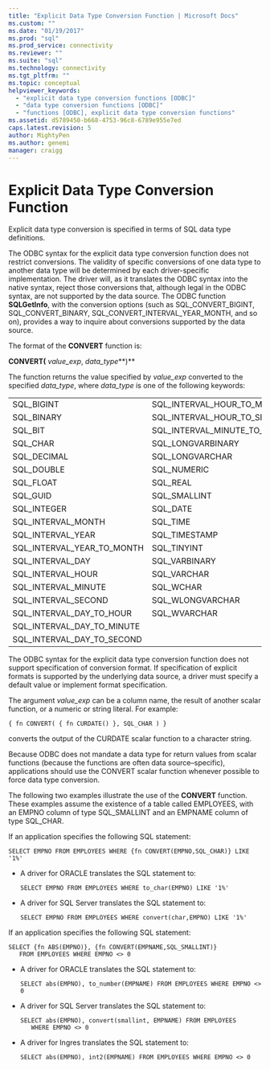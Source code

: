 ```yaml
---
title: "Explicit Data Type Conversion Function | Microsoft Docs"
ms.custom: ""
ms.date: "01/19/2017"
ms.prod: "sql"
ms.prod_service: connectivity
ms.reviewer: ""
ms.suite: "sql"
ms.technology: connectivity
ms.tgt_pltfrm: ""
ms.topic: conceptual
helpviewer_keywords: 
  - "explicit data type conversion functions [ODBC]"
  - "data type conversion functions [ODBC]"
  - "functions [ODBC], explicit data type conversion functions"
ms.assetid: d5789450-b668-4753-96c8-6789e955e7ed
caps.latest.revision: 5
author: MightyPen
ms.author: genemi
manager: craigg
---
```

# Explicit Data Type Conversion Function
Explicit data type conversion is specified in terms of SQL data type definitions.  
  
 The ODBC syntax for the explicit data type conversion function does not restrict conversions. The validity of specific conversions of one data type to another data type will be determined by each driver-specific implementation. The driver will, as it translates the ODBC syntax into the native syntax, reject those conversions that, although legal in the ODBC syntax, are not supported by the data source. The ODBC function **SQLGetInfo**, with the conversion options (such as SQL_CONVERT_BIGINT, SQL_CONVERT_BINARY, SQL_CONVERT_INTERVAL_YEAR_MONTH, and so on), provides a way to inquire about conversions supported by the data source.  
  
 The format of the **CONVERT** function is:  
  
 **CONVERT(** *value_exp*, *data_type***)**  
  
 The function returns the value specified by *value_exp* converted to the specified *data_type*, where *data_type* is one of the following keywords:  
  
|||  
|-|-|  
|SQL_BIGINT|SQL_INTERVAL_HOUR_TO_MINUTE|  
|SQL_BINARY|SQL_INTERVAL_HOUR_TO_SECOND|  
|SQL_BIT|SQL_INTERVAL_MINUTE_TO_SECOND|  
|SQL_CHAR|SQL_LONGVARBINARY|  
|SQL_DECIMAL|SQL_LONGVARCHAR|  
|SQL_DOUBLE|SQL_NUMERIC|  
|SQL_FLOAT|SQL_REAL|  
|SQL_GUID|SQL_SMALLINT|  
|SQL_INTEGER|SQL_DATE|  
|SQL_INTERVAL_MONTH|SQL_TIME|  
|SQL_INTERVAL_YEAR|SQL_TIMESTAMP|  
|SQL_INTERVAL_YEAR_TO_MONTH|SQL_TINYINT|  
|SQL_INTERVAL_DAY|SQL_VARBINARY|  
|SQL_INTERVAL_HOUR|SQL_VARCHAR|  
|SQL_INTERVAL_MINUTE|SQL_WCHAR|  
|SQL_INTERVAL_SECOND|SQL_WLONGVARCHAR|  
|SQL_INTERVAL_DAY_TO_HOUR|SQL_WVARCHAR|  
|SQL_INTERVAL_DAY_TO_MINUTE||  
|SQL_INTERVAL_DAY_TO_SECOND||  
  
 The ODBC syntax for the explicit data type conversion function does not support specification of conversion format. If specification of explicit formats is supported by the underlying data source, a driver must specify a default value or implement format specification.  
  
 The argument *value_exp* can be a column name, the result of another scalar function, or a numeric or string literal. For example:  
  
```  
{ fn CONVERT( { fn CURDATE() }, SQL_CHAR ) }  
```  
  
 converts the output of the CURDATE scalar function to a character string.  
  
 Because ODBC does not mandate a data type for return values from scalar functions (because the functions are often data source–specific), applications should use the CONVERT scalar function whenever possible to force data type conversion.  
  
 The following two examples illustrate the use of the **CONVERT** function. These examples assume the existence of a table called EMPLOYEES, with an EMPNO column of type SQL_SMALLINT and an EMPNAME column of type SQL_CHAR.  
  
 If an application specifies the following SQL statement:  
  
```  
SELECT EMPNO FROM EMPLOYEES WHERE {fn CONVERT(EMPNO,SQL_CHAR)} LIKE '1%'  
```  
  
-   A driver for ORACLE translates the SQL statement to:  
  
    ```  
    SELECT EMPNO FROM EMPLOYEES WHERE to_char(EMPNO) LIKE '1%'  
    ```  
  
-   A driver for SQL Server translates the SQL statement to:  
  
    ```  
    SELECT EMPNO FROM EMPLOYEES WHERE convert(char,EMPNO) LIKE '1%'  
    ```  
  
 If an application specifies the following SQL statement:  
  
```  
SELECT {fn ABS(EMPNO)}, {fn CONVERT(EMPNAME,SQL_SMALLINT)}  
   FROM EMPLOYEES WHERE EMPNO <> 0  
```  
  
-   A driver for ORACLE translates the SQL statement to:  
  
    ```  
    SELECT abs(EMPNO), to_number(EMPNAME) FROM EMPLOYEES WHERE EMPNO <> 0  
    ```  
  
-   A driver for SQL Server translates the SQL statement to:  
  
    ```  
    SELECT abs(EMPNO), convert(smallint, EMPNAME) FROM EMPLOYEES  
       WHERE EMPNO <> 0  
    ```  
  
-   A driver for Ingres translates the SQL statement to:  
  
    ```  
    SELECT abs(EMPNO), int2(EMPNAME) FROM EMPLOYEES WHERE EMPNO <> 0  
    ```
